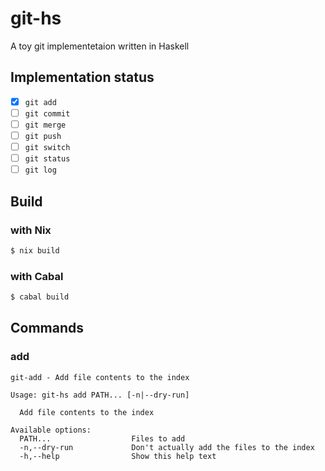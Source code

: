 # git-hs
A toy git implementetaion written in Haskell

## Implementation status
- [x] `git add`
- [ ] `git commit`
- [ ] `git merge`
- [ ] `git push`
- [ ] `git switch`
- [ ] `git status`
- [ ] `git log`

## Build
### with Nix
```sh
$ nix build
```

### with Cabal
```sh
$ cabal build
```

## Commands
### add

```
git-add - Add file contents to the index

Usage: git-hs add PATH... [-n|--dry-run]

  Add file contents to the index

Available options:
  PATH...                  Files to add
  -n,--dry-run             Don't actually add the files to the index
  -h,--help                Show this help text
```
